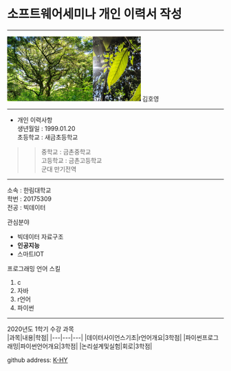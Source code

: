 # 소프트웨어세미나 개인 이력서 작성 
---


<img src=4.png height=150 widht=150>    김호영

---
* 개인 이력사항   
생년월일 : 1999.01.20     
초등학교 : 새금초등학교   
>>중학교 : 금촌중학교   
고등학교 : 금촌고등학교   
군대 만기전역

---
소속 : 한림대학교   
학번 : 20175309    
전공 : 빅데이터

관심분야       
* 빅데이터 자료구조   
* **인공지능**
* 스마트IOT   
 
 
프로그래밍 언어 스킬
1. c
2. 자바
3. r언어
4. 파이썬

------------------------
2020년도 1학기 수강 과목   
|과목|내용|학점|
|---|---|---|
|데이터사이언스기초|r언어개요|3학점|
|파이썬프로그래밍|파이썬언어개요|3학점|
|논리설계및실험|회로|3학점|   

github address: [K-HY][github]  

[github]:https://github.com/kim-hoyoung


